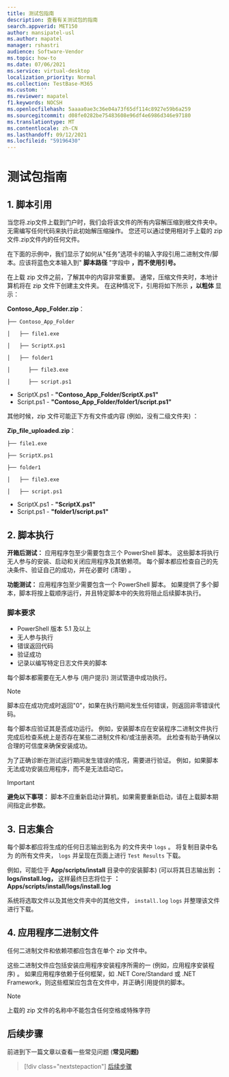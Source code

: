 ```yaml
---
title: 测试包指南
description: 查看有关测试包的指南
search.appverid: MET150
author: mansipatel-usl
ms.author: mapatel
manager: rshastri
audience: Software-Vendor
ms.topic: how-to
ms.date: 07/06/2021
ms.service: virtual-desktop
localization_priority: Normal
ms.collection: TestBase-M365
ms.custom: ''
ms.reviewer: mapatel
f1.keywords: NOCSH
ms.openlocfilehash: 5aaaa0ae3c36e04a73f65df114c8927e59b6a259
ms.sourcegitcommit: d08fe0282be75483608e96df4e6986d346e97180
ms.translationtype: MT
ms.contentlocale: zh-CN
ms.lasthandoff: 09/12/2021
ms.locfileid: "59196430"
---
```

# <a name="test-package-guidelines"></a>测试包指南

## <a name="1-script-referencing"></a>1. 脚本引用

当您将.zip文件上载到门户时，我们会将该文件的所有内容解压缩到根文件夹中。 无需编写任何代码来执行此初始解压缩操作。 您还可以通过使用相对于上载的 zip 文件.zip文件内的任何文件。

在下面的示例中，我们显示了如何从"任务"选项卡的输入字段引用二进制文件/脚本。应该将蓝色文本输入到" **脚本路径** "字段中 **，而不使用引号。**

在上载 zip 文件之前，了解其中的内容非常重要。 通常，压缩文件夹时，本地计算机将在 zip 文件下创建主文件夹。 在这种情况下，引用将如下所示 **，以粗体** 显示：

**Contoso_App_Folder.zip**：

```console
├── Contoso_App_Folder

│   ├── file1.exe

│   ├── ScriptX.ps1

│   ├── folder1

│      ├── file3.exe

│      ├── script.ps1
```

- ScriptX.ps1 - **"Contoso_App_Folder/ScriptX.ps1"**
- Script.ps1 - **"Contoso_App_Folder/folder1/script.ps1"**

其他时候，zip 文件可能正下方有文件或内容 (例如，没有二级文件夹) ：

**Zip_file_uploaded.zip**：

```console
├── file1.exe

├── ScriptX.ps1

├── folder1

│   ├── file3.exe

│   ├── script.ps1
```

- ScriptX.ps1 - **"ScriptX.ps1"**
- Script.ps1 - **"folder1/script.ps1"**

## <a name="2-script-execution"></a>2. 脚本执行

**开箱后测试：** 应用程序包至少需要包含三个 PowerShell 脚本。 这些脚本将执行无人参与的安装、启动和关闭应用程序及其依赖项。 每个脚本都应检查自己的先决条件、验证自己的成功，并在必要时 (清理) 。

**功能测试：** 应用程序包至少需要包含一个 PowerShell 脚本。 如果提供了多个脚本，脚本将按上载顺序运行，并且特定脚本中的失败将阻止后续脚本执行。

### <a name="script-requirements"></a>脚本要求

- PowerShell 版本 5.1 及以上
- 无人参与执行
- 错误返回代码
- 验证成功
- 记录以编写特定日志文件夹的脚本

每个脚本都需要在无人参与 (用户提示) 测试管道中成功执行。

> [!NOTE]
> 脚本应在成功完成时返回"0"，如果在执行期间发生任何错误，则返回非零错误代码。

每个脚本应验证其是否成功运行。 例如，安装脚本应在安装程序二进制文件执行完成后检查系统上是否存在某些二进制文件和/或注册表项。 此检查有助于确保以合理的可信度来确保安装成功。

为了正确诊断在测试运行期间发生错误的情况，需要进行验证。 例如，如果脚本无法成功安装应用程序，而不是无法启动它。

> [!IMPORTANT]
> **避免以下事项：** 脚本不应重新启动计算机，如果需要重新启动，请在上载脚本期间指定此参数。

## <a name="3-log-collection"></a>3. 日志集合

每个脚本都应将生成的任何日志输出到名为 的文件夹中 `logs` 。 将复制目录中名为 的所有文件夹， `logs` 并呈现在页面上进行 `Test Results` 下载。

例如，可能位于 **App/scripts/install** 目录中的安装脚本)  (可以将其日志输出到 **：logs/install.log，** 这样最终日志将位于 **：Apps/scripts/install/logs/install.log**

系统将选取文件以及其他文件夹中的其他文件， `install.log` `logs` 并整理该文件进行下载。

## <a name="4-application-binaries"></a>4. 应用程序二进制文件

任何二进制文件和依赖项都应包含在单个 zip 文件中。

这些二进制文件应包括安装应用程序安装程序所需的一 (例如，应用程序安装程序) 。 如果应用程序依赖于任何框架，如 .NET Core/Standard 或 .NET Framework，则这些框架应包含在文件中，并正确引用提供的脚本。

> [!NOTE]
> 上载的 zip 文件的名称中不能包含任何空格或特殊字符

## <a name="next-steps"></a>后续步骤

前进到下一篇文章以查看一些常见问题 (**常见问题)**
> [!div class="nextstepaction"]
> [后续步骤](faq.md)
